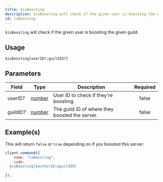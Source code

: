 ```yaml
---
title: $isBoosting
description: $isBoosting will check if the given user is boosting the given guild.
id: isBoosting
---
```


`$isBoosting` will check if the given user is boosting the given guild.

## Usage

```aoi
$isBoosting[userID?;guildID?]
```

## Parameters

| Field    | Type                                                                                              | Description                                    | Required |
| -------- | ------------------------------------------------------------------------------------------------- | ---------------------------------------------- | :------: |
| userID?  | [number](https://developer.mozilla.org/en-US/docs/Web/JavaScript/Reference/Global_Objects/Number) | User ID to check if they're boosting.          |  false   |
| guildID? | [number](https://developer.mozilla.org/en-US/docs/Web/JavaScript/Reference/Global_Objects/Number) | The guild ID of where they boosted the server. |  false   |

## Example(s)

This will return `false` or `true` depending on if you boosted this server:

```javascript
client.command({
    name: "isBoosting",
    code: `
  $isBoosting[$authorID;$guildID]
  `
});
```
